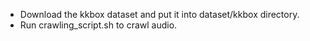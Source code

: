 * Download the kkbox dataset and put it into dataset/kkbox directory.
* Run crawling_script.sh to crawl audio.